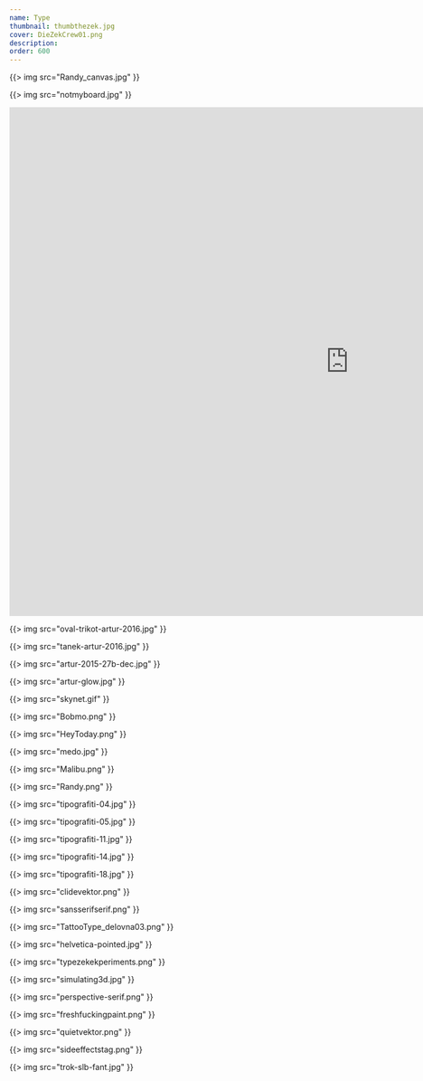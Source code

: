 ```yaml
---
name: Type
thumbnail: thumbthezek.jpg
cover: DieZekCrew01.png
description: 
order: 600
---
```


{{> img src="Randy_canvas.jpg" }}

{{> img src="notmyboard.jpg" }}

<p><iframe allowfullscreen="" frameborder="0" height="900" mozallowfullscreen="true" onmousewheel="" src="https://sketchfab.com/models/07b613f32d67437f8958fd034ec48569/embed" webkitallowfullscreen="true" width="1200"></iframe></p>


{{> img src="oval-trikot-artur-2016.jpg" }}

{{> img src="tanek-artur-2016.jpg" }}

{{> img src="artur-2015-27b-dec.jpg" }}

{{> img src="artur-glow.jpg" }}

{{> img src="skynet.gif" }}

{{> img src="Bobmo.png" }}

{{> img src="HeyToday.png" }}

{{> img src="medo.jpg" }}

{{> img src="Malibu.png" }}

{{> img src="Randy.png" }}

{{> img src="tipografiti-04.jpg" }}

{{> img src="tipografiti-05.jpg" }}

{{> img src="tipografiti-11.jpg" }}

{{> img src="tipografiti-14.jpg" }}

{{> img src="tipografiti-18.jpg" }}

{{> img src="clidevektor.png" }}

{{> img src="sansserifserif.png" }}

{{> img src="TattooType_delovna03.png" }}

{{> img src="helvetica-pointed.jpg" }}

{{> img src="typezekekperiments.png" }}

{{> img src="simulating3d.jpg" }}

{{> img src="perspective-serif.png" }}

{{> img src="freshfuckingpaint.png" }}

{{> img src="quietvektor.png" }}

{{> img src="sideeffectstag.png" }}

{{> img src="trok-slb-fant.jpg" }}
